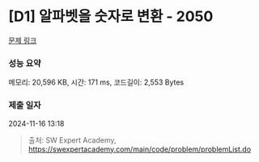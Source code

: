# [D1] 알파벳을 숫자로 변환 - 2050 

[문제 링크](https://swexpertacademy.com/main/code/problem/problemDetail.do?contestProbId=AV5QLGxKAzQDFAUq) 

### 성능 요약

메모리: 20,596 KB, 시간: 171 ms, 코드길이: 2,553 Bytes

### 제출 일자

2024-11-16 13:18



> 출처: SW Expert Academy, https://swexpertacademy.com/main/code/problem/problemList.do